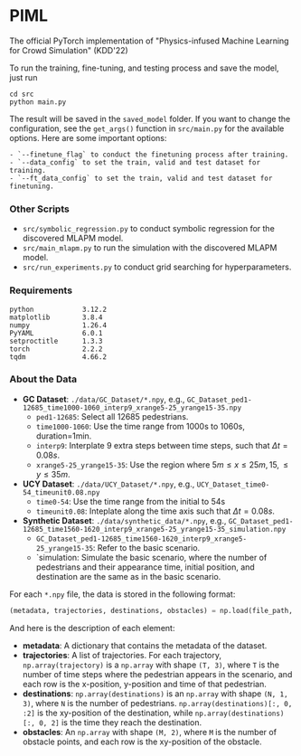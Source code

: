 # PIML
The official PyTorch implementation of "Physics-infused Machine Learning for Crowd Simulation" (KDD'22)

To run the training, fine-tuning, and testing process and save the model, just run 
```
cd src
python main.py
```
The result will be saved in the `saved_model` folder. If you want to change the configuration, see the `get_args()` function in `src/main.py` for the available options. Here are some important options:
```
- `--finetune_flag` to conduct the finetuning process after training.
- `--data_config` to set the train, valid and test dataset for training.
- `--ft_data_config` to set the train, valid and test dataset for finetuning.
```

### Other Scripts
- `src/symbolic_regression.py` to conduct symbolic regression for the discovered MLAPM model.
- `src/main_mlapm.py` to run the simulation with the discovered MLAPM model.
- `src/run_experiments.py` to conduct grid searching for hyperparameters.

### Requirements
```
python            3.12.2
matplotlib        3.8.4
numpy             1.26.4
PyYAML            6.0.1
setproctitle      1.3.3
torch             2.2.2
tqdm              4.66.2
```

### About the Data

- **GC Dataset**: `./data/GC_Dataset/*.npy`, e.g., `GC_Dataset_ped1-12685_time1000-1060_interp9_xrange5-25_yrange15-35.npy`
  - `ped1-12685`: Select all 12685 pedestrians.
  - `time1000-1060`: Use the time range from 1000s to 1060s, duration=1min.
  - `interp9`: Interplate 9 extra steps between time steps, such that $\Delta t = 0.08s$.
  - `xrange5-25_yrange15-35`: Use the region where $5m \leq x \leq 25m, 15, \leq y \leq 35m$.
- **UCY Dataset**: `./data/UCY_Dataset/*.npy`, e.g., `UCY_Dataset_time0-54_timeunit0.08.npy`
  - `time0-54`: Use the time range from the initial to 54s
  - `timeunit0.08`: Inteplate along the time axis such that $\Delta t = 0.08s$.
- **Synthetic Dataset**: `./data/synthetic_data/*.npy`, e.g., `GC_Dataset_ped1-12685_time1560-1620_interp9_xrange5-25_yrange15-35_simulation.npy`
  -   `GC_Dataset_ped1-12685_time1560-1620_interp9_xrange5-25_yrange15-35`: Refer to the basic scenario.
  -   `simulation: Simulate the basic scenario, where the number of pedestrians and their appearance time, initial position, and destination are the same as in the basic scenario.

For each `*.npy` file, the data is stored in the following format:
```python
(metadata, trajectories, destinations, obstacles) = np.load(file_path, allow_pickle=True)

```
And here is the description of each element:
- **metadata**: A dictionary that contains the metadata of the dataset.
- **trajectories**: A list of trajectories. For each trajectory, `np.array(trajectory)` is a `np.array` with shape `(T, 3)`, where `T` is the number of time steps where the pedestrian appears in the scenario, and each row is the x-position, y-position and time of that pedestrian.
- **destinations**: `np.array(destinations)` is an `np.array` with shape `(N, 1, 3)`, where `N` is the number of pedestrians. `np.array(destinations)[:, 0, :2]` is the xy-position of the destination, while `np.array(destinations)[:, 0, 2]` is the time they reach the destination.
- **obstacles**: An `np.array` with shape `(M, 2)`, where `M` is the number of obstacle points, and each row is the xy-position of the obstacle.
